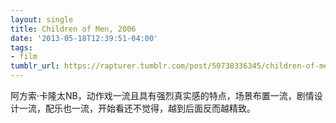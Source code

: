 ```yaml
---
layout: single
title: Children of Men, 2006
date: '2013-05-18T12:39:51-04:00'
tags:
- film
tumblr_url: https://rapturer.tumblr.com/post/50738336345/children-of-men-2006
---
```

阿方索·卡隆太NB，动作戏一流且具有强烈真实感的特点，场景布置一流，剧情设计一流，配乐也一流，开始看还不觉得，越到后面反而越精致。

